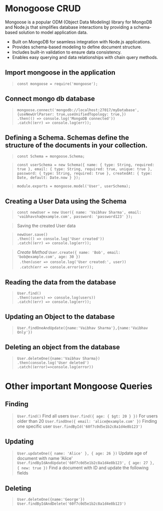 # Monogoose CRUD 
Mongoose is a popular ODM (Object Data Modeling) library for MongoDB and Node.js that simplifies database interactions by providing a schema-based solution to model application data.

- Built on MongoDB for seamless integration with Node.js applications.
- Provides schema-based modeling to define document structure.
- Includes built-in validation to ensure data consistency.
- Enables easy querying and data relationships with chain query methods.

## Import mongoose in the application
> `const mongoose = require('mongoose');`

## Connect mongo db database
> `mongoose.connect('mongodb://localhost:27017/myDatabase', {useNewUrlParser: true,useUnifiedTopology: true,})` \
    `.then(() => console.log('MongoDB connected'))` \
      `.catch((err) => console.log(err));`

## Defining a Schema. Schemas define the structure of the documents in your collection.

> `const Schema = mongoose.Schema;`

> `const userSchema = new Schema({
  name: {
    type: String,
    required: true
  },
  email: {
    type: String,
    required: true,
    unique: true
  },
  password: {
    type: String,
    required: true
  },
  createdAt: {
    type: Date,
    default: Date.now
  }
});`

> `module.exports = mongoose.model('User', userSchema);`

## Creating a User Data using the Schema

> `const newUser = new User({
  name: 'Vaibhav Sharma',
  email: 'vaibhavsha@example.com',
  password: 'password123'
});`

>  Saving the created User data 

> `newUser.save()` \
  `.then(() => console.log('User created'))` \
  `.catch((err) => console.log(err));`

> *Create Method*
> `User.create({ name: 'Bob', email: 'bob@example.com', age: 30 })` \
  `.then(user => console.log('User created:', user))` \
  `.catch(err => console.error(err));`


## Reading the data from the database

> `User.find()` \
  `.then((users) => console.log(users))` \
  `.catch((err) => console.log(err));`


## Updating an Object to the database

> `User.findOneAndUpdate({name:'Vaibhav Sharma'},{name:'Vaibhav Only'})`

## Deleting an object from the database

> `User.deleteOne({name:'Vaibhav Sharma})` \
    `.then(console.log('User deleted')` \
    `.catch((error)=>console.log(error))`


# Other important Mongoose Queries

## Finding
> `User.find()` Find all users
> `User.find({ age: { $gt: 20 } })` For users older than 20
> `User.findOne({ email: 'alice@example.com' })` Finding one specific user
> `User.findById('60f7c0d5e1b2c8a1d4e8b123')`

## Updating
> `User.updateOne({ name: 'Alice' }, { age: 26 })` Update age of document with name 'Alice'
> `User.findByIdAndUpdate('60f7c0d5e1b2c8a1d4e8b123', { age: 27 }, { new: true })` Find a document with ID and update the following fields

## Deleting
> `User.deleteOne({name:'George'})`
> `User.findByIdAndDelete('60f7c0d5e1b2c8a1d4e8b123')`









